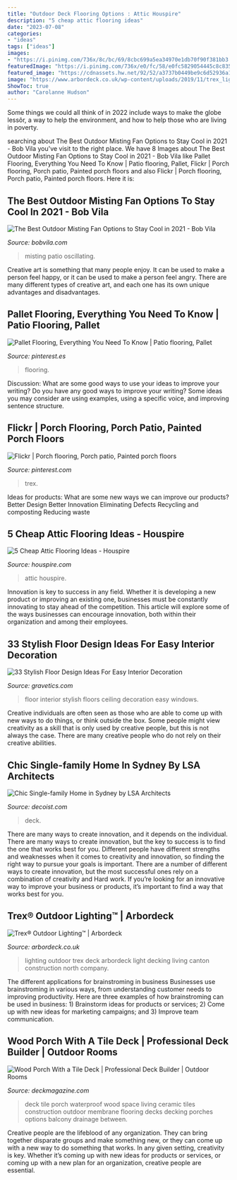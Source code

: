 ```yaml
---
title: "Outdoor Deck Flooring Options : Attic Houspire"
description: "5 cheap attic flooring ideas"
date: "2023-07-08"
categories:
- "ideas"
tags: ["ideas"]
images:
- "https://i.pinimg.com/736x/8c/bc/69/8cbc699a5ea34970e1db70f90f381bb3.jpg"
featuredImage: "https://i.pinimg.com/736x/e0/fc/58/e0fc5829054445c8c835c26ec3e8c3f4--porch-flooring-porch-and-patio.jpg"
featured_image: "https://cdnassets.hw.net/92/52/a3737b0449be9c6d52936a1e41b1/tile-00.jpg"
image: "https://www.arbordeck.co.uk/wp-content/uploads/2019/11/trex_lighting_full-deck_dusk-1.jpg"
ShowToc: true
author: "Carolanne Hudson"
---
```



Some things we could all think of in 2022 include ways to make the globe lessôr, a way to help the environment, and how to help those who are living in poverty.

	

		
searching about The Best Outdoor Misting Fan Options to Stay Cool in 2021 - Bob Vila you've visit to the right place. We have 8 Images about The Best Outdoor Misting Fan Options to Stay Cool in 2021 - Bob Vila like Pallet Flooring, Everything You Need To Know | Patio flooring, Pallet, Flickr | Porch flooring, Porch patio, Painted porch floors and also Flickr | Porch flooring, Porch patio, Painted porch floors. Here it is:
		
    
## The Best Outdoor Misting Fan Options To Stay Cool In 2021 - Bob Vila

<img loading=lazy src="https://empire-s3-production.bobvila.com/articles/wp-content/uploads/2021/04/The_Best_Outdoor_Misting_Fan.jpg" onerror="this.onerror=null;this.src='https://tse2.mm.bing.net/th?id=OIP.wNdvhu3zlqKppHtGPmGJUgHaE8&amp;pid=15.1';" alt="The Best Outdoor Misting Fan Options to Stay Cool in 2021 - Bob Vila">

_Source: bobvila.com_

>misting patio oscillating. 

	

Creative art is something that many people enjoy. It can be used to make a person feel happy, or it can be used to make a person feel angry. There are many different types of creative art, and each one has its own unique advantages and disadvantages.

    
## Pallet Flooring, Everything You Need To Know | Patio Flooring, Pallet

<img loading=lazy src="https://i.pinimg.com/736x/8c/bc/69/8cbc699a5ea34970e1db70f90f381bb3.jpg" onerror="this.onerror=null;this.src='https://tse2.mm.bing.net/th?id=OIP.oafC5G2PGhLvy9W__5C24AHaNK&amp;pid=15.1';" alt="Pallet Flooring, Everything You Need To Know | Patio flooring, Pallet">

_Source: pinterest.es_

>flooring. 

	

Discussion: What are some good ways to use your ideas to improve your writing?
Do you have any good ways to improve your writing? Some ideas you may consider are using examples, using a specific voice, and improving sentence structure.

    
## Flickr | Porch Flooring, Porch Patio, Painted Porch Floors

<img loading=lazy src="https://i.pinimg.com/736x/e0/fc/58/e0fc5829054445c8c835c26ec3e8c3f4--porch-flooring-porch-and-patio.jpg" onerror="this.onerror=null;this.src='https://tse1.mm.bing.net/th?id=OIP.GH6wFCPxKT1YhZgfk3hC-AHaJ7&amp;pid=15.1';" alt="Flickr | Porch flooring, Porch patio, Painted porch floors">

_Source: pinterest.com_

>trex. 

	

Ideas for products: What are some new ways we can improve our products?
Better Design
Better Innovation
Eliminating Defects
Recycling and composting
Reducing waste

    
## 5 Cheap Attic Flooring Ideas - Houspire

<img loading=lazy src="https://houspire.com/wp-content/uploads/2021/05/cheap-attic-flooring-ideas-1.jfif" onerror="this.onerror=null;this.src='https://tse1.mm.bing.net/th?id=OIP.BlB9c3rnz645eXJndqg2wgHaLH&amp;pid=15.1';" alt="5 Cheap Attic Flooring Ideas - Houspire">

_Source: houspire.com_

>attic houspire. 

	

Innovation is key to success in any field. Whether it is developing a new product or improving an existing one, businesses must be constantly innovating to stay ahead of the competition. This article will explore some of the ways businesses can encourage innovation, both within their organization and among their employees.

    
## 33 Stylish Floor Design Ideas For Easy Interior Decoration

<img loading=lazy src="https://www.gravetics.com/wp-content/uploads/2017/08/Morris-Lanterns-floor-to-ceiling-windows-and-reclaimed-hardwood-floors..jpg" onerror="this.onerror=null;this.src='https://tse4.mm.bing.net/th?id=OIP.2pqpxHOC7qpA9cw3sjbyggHaLP&amp;pid=15.1';" alt="33 Stylish Floor Design Ideas For Easy Interior Decoration">

_Source: gravetics.com_

>floor interior stylish floors ceiling decoration easy windows. 

	

Creative individuals are often seen as those who are able to come up with new ways to do things, or think outside the box. Some people might view creativity as a skill that is only used by creative people, but this is not always the case. There are many creative people who do not rely on their creative abilities.

    
## Chic Single-family Home In Sydney By LSA Architects

<img loading=lazy src="https://cdn.decoist.com/wp-content/uploads/2015/04/Small-contemporary-deck-design-with-ample-privacy.jpg" onerror="this.onerror=null;this.src='https://tse2.mm.bing.net/th?id=OIP.KBtVDThz9RGCt645x1Bw7gHaE5&amp;pid=15.1';" alt="Chic Single-family Home in Sydney by LSA Architects">

_Source: decoist.com_

>deck. 

	

There are many ways to create innovation, and it depends on the individual.
There are many ways to create innovation, but the key to success is to find the one that works best for you. Different people have different strengths and weaknesses when it comes to creativity and innovation, so finding the right way to pursue your goals is important. There are a number of different ways to create innovation, but the most successful ones rely on a combination of creativity and Hard work. If you’re looking for an innovative way to improve your business or products, it’s important to find a way that works best for you.

    
## Trex® Outdoor Lighting™ | Arbordeck

<img loading=lazy src="https://www.arbordeck.co.uk/wp-content/uploads/2019/11/trex_lighting_full-deck_dusk-1.jpg" onerror="this.onerror=null;this.src='https://tse2.mm.bing.net/th?id=OIP.T0fJppNY6siL_LjTPaTOMQHaE8&amp;pid=15.1';" alt="Trex® Outdoor Lighting™ | Arbordeck">

_Source: arbordeck.co.uk_

>lighting outdoor trex deck arbordeck light decking living canton construction north company. 

	

The different applications for brainstroming in business
Businesses use brainstroming in various ways, from understanding customer needs to improving productivity. Here are three examples of how brainstroming can be used in business: 1) Brainstorm ideas for products or services; 2) Come up with new ideas for marketing campaigns; and 3) Improve team communication.

    
## Wood Porch With A Tile Deck | Professional Deck Builder | Outdoor Rooms

<img loading=lazy src="https://cdnassets.hw.net/92/52/a3737b0449be9c6d52936a1e41b1/tile-00.jpg" onerror="this.onerror=null;this.src='https://tse3.mm.bing.net/th?id=OIP.tvxDyTJGL_KSaLlgwbO93AHaFj&amp;pid=15.1';" alt="Wood Porch With a Tile Deck | Professional Deck Builder | Outdoor Rooms">

_Source: deckmagazine.com_

>deck tile porch waterproof wood space living ceramic tiles construction outdoor membrane flooring decks decking porches options balcony drainage between. 

	

Creative people are the lifeblood of any organization. They can bring together disparate groups and make something new, or they can come up with a new way to do something that works. In any given setting, creativity is key. Whether it’s coming up with new ideas for products or services, or coming up with a new plan for an organization, creative people are essential.

